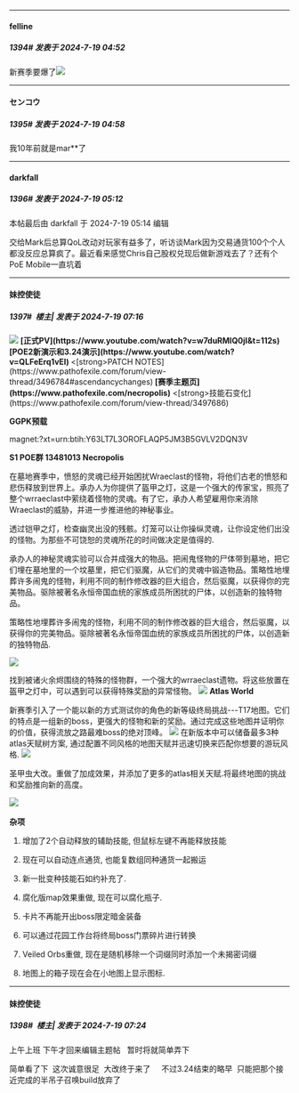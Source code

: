 ﻿
*****

####  felline  
##### 1394#       发表于 2024-7-19 04:52

新赛季要爆了<img src="https://static.saraba1st.com/image/smiley/face2017/056.gif" referrerpolicy="no-referrer">


*****

####  センコウ  
##### 1395#       发表于 2024-7-19 04:58

我10年前就是mar**了


*****

####  darkfall  
##### 1396#       发表于 2024-7-19 05:12

 本帖最后由 darkfall 于 2024-7-19 05:14 编辑 

交给Mark后总算QoL改动对玩家有益多了，听访谈Mark因为交易通货100个个人都没反应总算疯了。最近看来感觉Chris自己股权兑现后做新游戏去了？还有个PoE Mobile一直坑着


*****

####  妹控使徒  
##### 1397#         楼主| 发表于 2024-7-19 07:16

<img src="https://i.imgur.com/5vVvoCd.png" referrerpolicy="no-referrer">
<strong>[正式PV](https://www.youtube.com/watch?v=w7duRMlQ0jI&amp;t=112s)
[POE2新演示和3.24演示](https://www.youtube.com/watch?v=QLFeErq1vEI)
</strong><[strong>PATCH NOTES</strong>](https://www.pathofexile.com/forum/view-thread/3496784#ascendancychanges)<strong>
[赛季主题页](https://www.pathofexile.com/necropolis)</strong>
<[strong>技能石变化</strong>](https://www.pathofexile.com/forum/view-thread/3497686)

<strong>GGPK预载</strong>

magnet:?xt=urn:btih:Y63LT7L3OROFLAQP5JM3B5GVLV2DQN3V

<strong>S1 POE群
13481013
</strong>
<strong>Necropolis</strong>

在墓地赛季中，愤怒的灵魂已经开始困扰Wraeclast的怪物，将他们古老的愤怒和悲伤释放到世界上。承办人为你提供了盔甲之灯，这是一个强大的传家宝，照亮了整个wrraeclast中萦绕着怪物的灵魂。有了它，承办人希望雇用你来消除Wraeclast的威胁，并进一步推进他的神秘事业。

透过铠甲之灯，检查幽灵出没的残骸。灯笼可以让你操纵灵魂，让你设定他们出没的怪物。为那些不可饶恕的灵魂所花的时间做决定是值得的.

承办人的神秘灵魂实验可以合并成强大的物品。把闹鬼怪物的尸体带到墓地，把它们埋在墓地里的一个坟墓里，把它们驱魔，从它们的灵魂中锻造物品。策略性地埋葬许多闹鬼的怪物，利用不同的制作修改器的巨大组合，然后驱魔，以获得你的完美物品。驱除被著名永恒帝国血统的家族成员所困扰的尸体，以创造新的独特物品。

策略性地埋葬许多闹鬼的怪物，利用不同的制作修改器的巨大组合，然后驱魔，以获得你的完美物品。驱除被著名永恒帝国血统的家族成员所困扰的尸体，以创造新的独特物品.

<img src="https://i.imgur.com/bfD2hss.png" referrerpolicy="no-referrer">

找到被诸火余烬围绕的特殊的怪物群，一个强大的wrraeclast遗物。将这些放置在盔甲之灯中，可以遇到可以获得特殊奖励的异常怪物。
<img src="https://i.imgur.com/cGIthX8.png" referrerpolicy="no-referrer">
<strong>
</strong>
<strong>Atlas World</strong>

新赛季引入了一个能以新的方式测试你的角色的新等级终局挑战---T17地图。它们的特点是一组新的boss，更强大的怪物和新的奖励。通过完成这些地图并证明你的价值，获得流放之路最难boss的绝对顶峰。
<img src="https://i.imgur.com/ETImbYu.png" referrerpolicy="no-referrer">
在新版本中可以储备最多3种atlas天赋树方案, 通过配置不同风格的地图天赋并迅速切换来匹配你想要的游玩风格.
<img src="https://i.imgur.com/fIzoI6d.png" referrerpolicy="no-referrer">

圣甲虫大改。重做了加成效果，并添加了更多的atlas相关天赋.将最终地图的挑战和奖励推向新的高度。

<img src="https://i.imgur.com/nw6kdou.png" referrerpolicy="no-referrer">  

<strong>杂项</strong>

1. 增加了2个自动释放的辅助技能, 但鼠标左键不再能释放技能

2. 现在可以自动连点通货, 也能复数组同种通货一起搬运

3. 新一批变种技能石如约补充了.

4. 腐化版map效果重做, 现在可以腐化瓶子.

5. 卡片不再能开出boss限定暗金装备

6. 可以通过花园工作台将终局boss门票碎片进行转换

7. Veiled Orbs重做, 现在是随机移除一个词缀同时添加一个未揭密词缀

8. 地图上的箱子现在会在小地图上显示图标.


*****

####  妹控使徒  
##### 1398#         楼主| 发表于 2024-7-19 07:24

上午上班 下午才回来编辑主题帖   暂时将就简单弄下

简单看了下  这次诚意很足  大改终于来了     不过3.24结束的略早  只能把那个接近完成的半吊子召唤build放弃了


